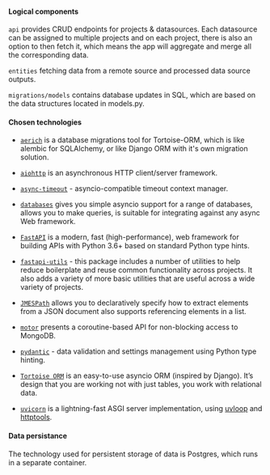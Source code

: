 #### Logical components

`api` provides CRUD endpoints for projects & datasources. Each datasource can be assigned to multiple projects and on each project, there is also an option to then fetch it, which means the app will aggregate and merge all the corresponding data.

`entities` fetching data from a remote source and processed data source outputs.

`migrations/models` contains database updates in SQL, which are based on the data structures located in models.py.


#### Chosen technologies

- [`aerich`](https://pypi.org/project/aerich/) is a database migrations tool for Tortoise-ORM, which is like alembic for SQLAlchemy, or like Django ORM with it's own migration solution.

- [`aiohttp`](https://pypi.org/project/aiohttp/) is an asynchronous HTTP client/server framework.

- [`async-timeout`](https://pypi.org/project/async-timeout/) - asyncio-compatible timeout context manager.

- [`databases`](https://pypi.org/project/databases/) gives you simple asyncio support for a range of databases, allows you to make queries, is suitable for integrating against any async Web framework.

- [`FastAPI`](https://pypi.org/project/fastapi/) is a modern, fast (high-performance), web framework for building APIs with Python 3.6+ based on standard Python type hints.
 
- [`fastapi-utils`](https://pypi.org/project/fastapi-utils/) - this package includes a number of utilities to help reduce boilerplate and reuse common functionality across projects. It also adds a variety of more basic utilities that are useful across a wide variety of projects.

- [`JMESPath`](https://pypi.org/project/jmespath/) allows you to declaratively specify how to extract elements from a JSON document also supports referencing elements in a list.
 
- [`motor`](https://pypi.org/project/motor/) presents a coroutine-based API for non-blocking access to MongoDB.

- [`pydantic`](https://pypi.org/project/pydantic/) - data validation and settings management using Python type hinting.

- [`Tortoise ORM`](https://pypi.org/project/tortoise-orm/) is an easy-to-use asyncio ORM (inspired by Django). It’s design that you are working not with just tables, you work with relational data.
 
- [`uvicorn`](https://pypi.org/project/uvicorn/) is a lightning-fast ASGI server implementation, using [uvloop](https://github.com/MagicStack/uvloop) and [httptools](https://github.com/MagicStack/httptools).


#### Data persistance

The technology used for persistent storage of data is Postgres, which runs in a separate container.